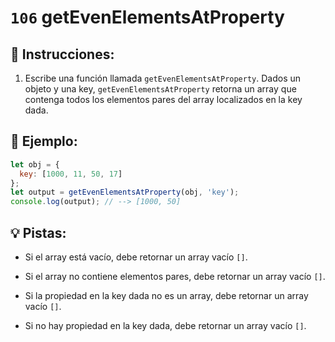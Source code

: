 # `106` getEvenElementsAtProperty

## 📝 Instrucciones:

1. Escribe una función llamada `getEvenElementsAtProperty`. Dados un objeto y una key, `getEvenElementsAtProperty` retorna un array que contenga todos los elementos pares del array localizados en la key dada.

## 📎 Ejemplo:

```js
let obj = {
  key: [1000, 11, 50, 17]
};
let output = getEvenElementsAtProperty(obj, 'key');
console.log(output); // --> [1000, 50]
```

## 💡 Pistas:

* Si el array está vacío, debe retornar un array vacío `[]`.

* Si el array no contiene elementos pares, debe retornar un array vacío `[]`.

* Si la propiedad en la key dada no es un array, debe retornar un array vacío `[]`.

* Si no hay propiedad en la key dada, debe retornar un array vacío `[]`.
